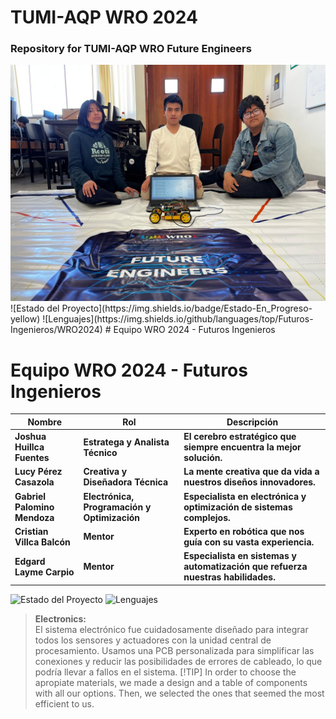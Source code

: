 <!DOCTYPE html>
<html lang="en">
<head>
    <meta charset="UTF-8">
    <meta name="viewport" content="width=device-width, initial-scale=1.0">
</head>
<body>
    <h1>TUMI-AQP WRO 2024</h1>
    <h3>Repository for TUMI-AQP WRO Future Engineers</h3>
   <img src="Formal-photo.jpg" alt=" TEAM TUMI">
</body>
</html>
![Estado del Proyecto](https://img.shields.io/badge/Estado-En_Progreso-yellow)
![Lenguajes](https://img.shields.io/github/languages/top/Futuros-Ingenieros/WRO2024)
# Equipo WRO 2024 - Futuros Ingenieros

# Equipo WRO 2024 - Futuros Ingenieros


| **Nombre**                        | **Rol**                                      | **Descripción**                                                               |
|-----------------------------------|----------------------------------------------|--------------------------------------------------------------------------------|
| **Joshua Huillca Fuentes**        | **Estratega y Analista Técnico**             | **El cerebro estratégico que siempre encuentra la mejor solución.**            |
| **Lucy Pérez Casazola**           | **Creativa y Diseñadora Técnica**            | **La mente creativa que da vida a nuestros diseños innovadores.**              |
| **Gabriel Palomino Mendoza**      | **Electrónica, Programación y Optimización** | **Especialista en electrónica y optimización de sistemas complejos.**          |
| **Cristian Villca Balcón**        | **Mentor**                                   | **Experto en robótica que nos guía con su vasta experiencia.**                 |
| **Edgard Layme Carpio**           | **Mentor**                                   | **Especialista en sistemas y automatización que refuerza nuestras habilidades.**|

![Estado del Proyecto](https://img.shields.io/badge/Estado-En_Progreso-yellow)
![Lenguajes](https://img.shields.io/github/languages/top/Futuros-Ingenieros/WRO2024)
> **Electronics:**  
> El sistema electrónico fue cuidadosamente diseñado para integrar todos los sensores y actuadores con la unidad central de procesamiento. Usamos una PCB personalizada para simplificar las conexiones y reducir las posibilidades de errores de cableado, lo que podría llevar a fallos en el sistema.
> [!TIP]
> In order to choose the apropiate materials, we made a design and a table of components with all our options. Then, we selected the ones that seemed the most efficient to us.
